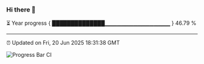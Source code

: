 ### Hi there 👋

⏳ Year progress { ██████████████▁▁▁▁▁▁▁▁▁▁▁▁▁▁▁▁ } 46.79 %

---

⏰ Updated on Fri, 20 Jun 2025 18:31:38 GMT

![Progress Bar CI](https://github.com/liununu/liununu/workflows/Progress%20Bar%20CI/badge.svg)
